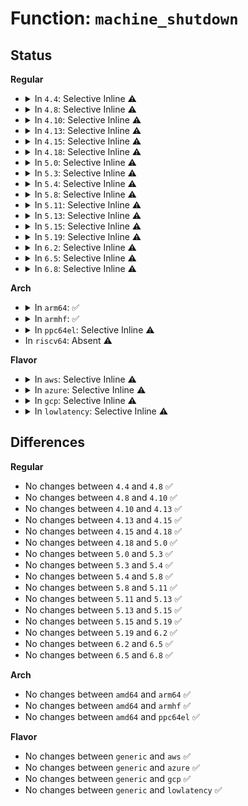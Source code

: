 # Function: <code>machine_shutdown</code>

## Status
<b>Regular</b>
<ul>
<li>
<details>
<summary>In <code>4.4</code>: Selective Inline ⚠️</summary>

```c
void machine_shutdown();
```

**Collision:** Unique Global

**Inline:** Selective

**Transformation:** False

**Instances:**

```
In arch/x86/kernel/reboot.c (ffffffff8105022f)
Location: arch/x86/kernel/reboot.c:733
Inline: True
Inline callers:
  - arch/x86/kernel/reboot.c:native_machine_restart
  - arch/x86/kernel/reboot.c:native_machine_power_off
  - arch/x86/kernel/reboot.c:native_machine_halt
Direct callers:
  - kernel/kexec_core.c:kernel_kexec
```
**Symbols:**

```
ffffffff81050460-ffffffff81050471: machine_shutdown (STB_GLOBAL)
```
</details>
</li>
<li>
<details>
<summary>In <code>4.8</code>: Selective Inline ⚠️</summary>

```c
void machine_shutdown();
```

**Collision:** Unique Global

**Inline:** Selective

**Transformation:** False

**Instances:**

```
In arch/x86/kernel/reboot.c (ffffffff8105043d)
Location: arch/x86/kernel/reboot.c:763
Inline: True
Inline callers:
  - arch/x86/kernel/reboot.c:native_machine_power_off
  - arch/x86/kernel/reboot.c:native_machine_halt
  - arch/x86/kernel/reboot.c:native_machine_restart
Direct callers:
  - kernel/kexec_core.c:kernel_kexec
```
**Symbols:**

```
ffffffff810505e0-ffffffff810505f1: machine_shutdown (STB_GLOBAL)
```
</details>
</li>
<li>
<details>
<summary>In <code>4.10</code>: Selective Inline ⚠️</summary>

```c
void machine_shutdown();
```

**Collision:** Unique Global

**Inline:** Selective

**Transformation:** False

**Instances:**

```
In arch/x86/kernel/reboot.c (ffffffff81052cad)
Location: arch/x86/kernel/reboot.c:763
Inline: True
Inline callers:
  - arch/x86/kernel/reboot.c:native_machine_power_off
  - arch/x86/kernel/reboot.c:native_machine_halt
  - arch/x86/kernel/reboot.c:native_machine_restart
Direct callers:
  - kernel/kexec_core.c:kernel_kexec
```
**Symbols:**

```
ffffffff81052e50-ffffffff81052e61: machine_shutdown (STB_GLOBAL)
```
</details>
</li>
<li>
<details>
<summary>In <code>4.13</code>: Selective Inline ⚠️</summary>

```c
void machine_shutdown();
```

**Collision:** Unique Global

**Inline:** Selective

**Transformation:** False

**Instances:**

```
In arch/x86/kernel/reboot.c (ffffffff810527af)
Location: arch/x86/kernel/reboot.c:781
Inline: True
Inline callers:
  - arch/x86/kernel/reboot.c:native_machine_power_off
  - arch/x86/kernel/reboot.c:native_machine_halt
  - arch/x86/kernel/reboot.c:native_machine_restart
Direct callers:
  - kernel/kexec_core.c:kernel_kexec
```
**Symbols:**

```
ffffffff81052960-ffffffff81052971: machine_shutdown (STB_GLOBAL)
```
</details>
</li>
<li>
<details>
<summary>In <code>4.15</code>: Selective Inline ⚠️</summary>

```c
void machine_shutdown();
```

**Collision:** Unique Global

**Inline:** Selective

**Transformation:** False

**Instances:**

```
In arch/x86/kernel/reboot.c (ffffffff8105633f)
Location: arch/x86/kernel/reboot.c:785
Inline: True
Inline callers:
  - arch/x86/kernel/reboot.c:native_machine_power_off
  - arch/x86/kernel/reboot.c:native_machine_halt
  - arch/x86/kernel/reboot.c:native_machine_restart
Direct callers:
  - kernel/kexec_core.c:kernel_kexec
```
**Symbols:**

```
ffffffff81056640-ffffffff81056657: machine_shutdown (STB_GLOBAL)
```
</details>
</li>
<li>
<details>
<summary>In <code>4.18</code>: Selective Inline ⚠️</summary>

```c
void machine_shutdown();
```

**Collision:** Unique Global

**Inline:** Selective

**Transformation:** False

**Instances:**

```
In arch/x86/kernel/reboot.c (ffffffff810591a0)
Location: arch/x86/kernel/reboot.c:786
Inline: True
Inline callers:
  - arch/x86/kernel/reboot.c:native_machine_power_off
  - arch/x86/kernel/reboot.c:native_machine_halt
  - arch/x86/kernel/reboot.c:native_machine_restart
Direct callers:
  - kernel/kexec_core.c:kernel_kexec
```
**Symbols:**

```
ffffffff81059440-ffffffff81059457: machine_shutdown (STB_GLOBAL)
```
</details>
</li>
<li>
<details>
<summary>In <code>5.0</code>: Selective Inline ⚠️</summary>

```c
void machine_shutdown();
```

**Collision:** Unique Global

**Inline:** Selective

**Transformation:** False

**Instances:**

```
In arch/x86/kernel/reboot.c (ffffffff8105edf0)
Location: arch/x86/kernel/reboot.c:786
Inline: True
Inline callers:
  - arch/x86/kernel/reboot.c:native_machine_power_off
  - arch/x86/kernel/reboot.c:native_machine_halt
  - arch/x86/kernel/reboot.c:native_machine_restart
Direct callers:
  - kernel/kexec_core.c:kernel_kexec
```
**Symbols:**

```
ffffffff8105f0f0-ffffffff8105f107: machine_shutdown (STB_GLOBAL)
```
</details>
</li>
<li>
<details>
<summary>In <code>5.3</code>: Selective Inline ⚠️</summary>

```c
void machine_shutdown();
```

**Collision:** Unique Global

**Inline:** Selective

**Transformation:** False

**Instances:**

```
In arch/x86/kernel/reboot.c (ffffffff81062240)
Location: arch/x86/kernel/reboot.c:807
Inline: True
Inline callers:
  - arch/x86/kernel/reboot.c:native_machine_power_off
  - arch/x86/kernel/reboot.c:native_machine_halt
  - arch/x86/kernel/reboot.c:native_machine_restart
Direct callers:
  - kernel/kexec_core.c:kernel_kexec
```
**Symbols:**

```
ffffffff81062500-ffffffff81062517: machine_shutdown (STB_GLOBAL)
```
</details>
</li>
<li>
<details>
<summary>In <code>5.4</code>: Selective Inline ⚠️</summary>

```c
void machine_shutdown();
```

**Collision:** Unique Global

**Inline:** Selective

**Transformation:** False

**Instances:**

```
In arch/x86/kernel/reboot.c (ffffffff81062ad0)
Location: arch/x86/kernel/reboot.c:807
Inline: True
Inline callers:
  - arch/x86/kernel/reboot.c:native_machine_power_off
  - arch/x86/kernel/reboot.c:native_machine_halt
  - arch/x86/kernel/reboot.c:native_machine_restart
Direct callers:
  - kernel/kexec_core.c:kernel_kexec
```
**Symbols:**

```
ffffffff81062d70-ffffffff81062d87: machine_shutdown (STB_GLOBAL)
```
</details>
</li>
<li>
<details>
<summary>In <code>5.8</code>: Selective Inline ⚠️</summary>

```c
void machine_shutdown();
```

**Collision:** Unique Global

**Inline:** Selective

**Transformation:** False

**Instances:**

```
In arch/x86/kernel/reboot.c (ffffffff81068b90)
Location: arch/x86/kernel/reboot.c:815
Inline: True
Inline callers:
  - arch/x86/kernel/reboot.c:native_machine_power_off
  - arch/x86/kernel/reboot.c:native_machine_halt
  - arch/x86/kernel/reboot.c:native_machine_restart
Direct callers:
  - kernel/kexec_core.c:kernel_kexec
```
**Symbols:**

```
ffffffff81068df0-ffffffff81068e07: machine_shutdown (STB_GLOBAL)
```
</details>
</li>
<li>
<details>
<summary>In <code>5.11</code>: Selective Inline ⚠️</summary>

```c
void machine_shutdown();
```

**Collision:** Unique Global

**Inline:** Selective

**Transformation:** False

**Instances:**

```
In arch/x86/kernel/reboot.c (ffffffff8106a7f0)
Location: arch/x86/kernel/reboot.c:814
Inline: True
Inline callers:
  - arch/x86/kernel/reboot.c:native_machine_power_off
  - arch/x86/kernel/reboot.c:native_machine_halt
  - arch/x86/kernel/reboot.c:native_machine_restart
Direct callers:
  - kernel/kexec_core.c:kernel_kexec
```
**Symbols:**

```
ffffffff8106aa40-ffffffff8106aa57: machine_shutdown (STB_GLOBAL)
```
</details>
</li>
<li>
<details>
<summary>In <code>5.13</code>: Selective Inline ⚠️</summary>

```c
void machine_shutdown();
```

**Collision:** Unique Global

**Inline:** Selective

**Transformation:** False

**Instances:**

```
In arch/x86/kernel/reboot.c (ffffffff8106b2c0)
Location: arch/x86/kernel/reboot.c:814
Inline: True
Inline callers:
  - arch/x86/kernel/reboot.c:native_machine_power_off
  - arch/x86/kernel/reboot.c:native_machine_halt
  - arch/x86/kernel/reboot.c:native_machine_restart
Direct callers:
  - kernel/kexec_core.c:kernel_kexec
```
**Symbols:**

```
ffffffff8106b510-ffffffff8106b527: machine_shutdown (STB_GLOBAL)
```
</details>
</li>
<li>
<details>
<summary>In <code>5.15</code>: Selective Inline ⚠️</summary>

```c
void machine_shutdown();
```

**Collision:** Unique Global

**Inline:** Selective

**Transformation:** False

**Instances:**

```
In arch/x86/kernel/reboot.c (ffffffff81075dd0)
Location: arch/x86/kernel/reboot.c:807
Inline: True
Inline callers:
  - arch/x86/kernel/reboot.c:native_machine_power_off
  - arch/x86/kernel/reboot.c:native_machine_halt
  - arch/x86/kernel/reboot.c:native_machine_restart
Direct callers:
  - kernel/kexec_core.c:kernel_kexec
```
**Symbols:**

```
ffffffff81076000-ffffffff81076017: machine_shutdown (STB_GLOBAL)
```
</details>
</li>
<li>
<details>
<summary>In <code>5.19</code>: Selective Inline ⚠️</summary>

```c
void machine_shutdown();
```

**Collision:** Unique Global

**Inline:** Selective

**Transformation:** False

**Instances:**

```
In arch/x86/kernel/reboot.c (ffffffff81084bd5)
Location: arch/x86/kernel/reboot.c:807
Inline: True
Inline callers:
  - arch/x86/kernel/reboot.c:native_machine_power_off
  - arch/x86/kernel/reboot.c:native_machine_halt
  - arch/x86/kernel/reboot.c:native_machine_restart
Direct callers:
  - kernel/kexec_core.c:kernel_kexec
```
**Symbols:**

```
ffffffff81084d30-ffffffff81084d4d: machine_shutdown (STB_GLOBAL)
```
</details>
</li>
<li>
<details>
<summary>In <code>6.2</code>: Selective Inline ⚠️</summary>

```c
void machine_shutdown();
```

**Collision:** Unique Global

**Inline:** Selective

**Transformation:** False

**Instances:**

```
In arch/x86/kernel/reboot.c (ffffffff81097be5)
Location: arch/x86/kernel/reboot.c:803
Inline: True
Inline callers:
  - arch/x86/kernel/reboot.c:native_machine_power_off
  - arch/x86/kernel/reboot.c:native_machine_halt
  - arch/x86/kernel/reboot.c:native_machine_restart
Direct callers:
  - kernel/kexec_core.c:kernel_kexec
```
**Symbols:**

```
ffffffff81097f60-ffffffff81097f7d: machine_shutdown (STB_GLOBAL)
```
</details>
</li>
<li>
<details>
<summary>In <code>6.5</code>: Selective Inline ⚠️</summary>

```c
void machine_shutdown();
```

**Collision:** Unique Global

**Inline:** Selective

**Transformation:** False

**Instances:**

```
In arch/x86/kernel/reboot.c (ffffffff8109ac85)
Location: arch/x86/kernel/reboot.c:803
Inline: True
Inline callers:
  - arch/x86/kernel/reboot.c:native_machine_power_off
  - arch/x86/kernel/reboot.c:native_machine_halt
  - arch/x86/kernel/reboot.c:native_machine_restart
Direct callers:
  - kernel/kexec_core.c:kernel_kexec
```
**Symbols:**

```
ffffffff8109b000-ffffffff8109b01d: machine_shutdown (STB_GLOBAL)
```
</details>
</li>
<li>
<details>
<summary>In <code>6.8</code>: Selective Inline ⚠️</summary>

```c
void machine_shutdown();
```

**Collision:** Unique Global

**Inline:** Selective

**Transformation:** False

**Instances:**

```
In arch/x86/kernel/reboot.c (ffffffff810a2565)
Location: arch/x86/kernel/reboot.c:848
Inline: True
Inline callers:
  - arch/x86/kernel/reboot.c:native_machine_power_off
  - arch/x86/kernel/reboot.c:native_machine_halt
  - arch/x86/kernel/reboot.c:native_machine_restart
Direct callers:
  - kernel/kexec_core.c:kernel_kexec
```
**Symbols:**

```
ffffffff810a2700-ffffffff810a271d: machine_shutdown (STB_GLOBAL)
```
</details>
</li>
</ul>
<b>Arch</b>
<ul>
<li>
<details>
<summary>In <code>arm64</code>: ✅</summary>

```c
void machine_shutdown();
```

**Collision:** Unique Global

**Inline:** No

**Transformation:** False

**Instances:**

```
In arch/arm64/kernel/process.c (ffff800010088ff8)
Location: arch/arm64/kernel/process.c:146
Inline: False
Direct callers:
  - kernel/kexec_core.c:kernel_kexec
```
**Symbols:**

```
ffff800010088ff8-ffff800010089018: machine_shutdown (STB_GLOBAL)
```
</details>
</li>
<li>
<details>
<summary>In <code>armhf</code>: ✅</summary>

```c
void machine_shutdown();
```

**Collision:** Unique Global

**Inline:** No

**Transformation:** False

**Instances:**

```
In arch/arm/kernel/reboot.c (c030d2fc)
Location: arch/arm/kernel/reboot.c:93
Inline: False
Direct callers:
  - kernel/kexec_core.c:kernel_kexec
```
**Symbols:**

```
c030d2fc-c030d31c: machine_shutdown (STB_GLOBAL)
```
</details>
</li>
<li>
<details>
<summary>In <code>ppc64el</code>: Selective Inline ⚠️</summary>

```c
void machine_shutdown();
```

**Collision:** Unique Global

**Inline:** Selective

**Transformation:** False

**Instances:**

```
In arch/powerpc/kernel/setup-common.c (c00000000003019c)
Location: arch/powerpc/kernel/setup-common.c:133
Inline: True
Inline callers:
  - arch/powerpc/kernel/setup-common.c:machine_halt
  - arch/powerpc/kernel/setup-common.c:machine_power_off
  - arch/powerpc/kernel/setup-common.c:machine_restart
Direct callers:
  - kernel/kexec_core.c:kernel_kexec
```
**Symbols:**

```
c000000000030070-c0000000000300c4: machine_shutdown (STB_GLOBAL)
```
</details>
</li>
<li>
In <code>riscv64</code>: Absent ⚠️
</li>
</ul>
<b>Flavor</b>
<ul>
<li>
<details>
<summary>In <code>aws</code>: Selective Inline ⚠️</summary>

```c
void machine_shutdown();
```

**Collision:** Unique Global

**Inline:** Selective

**Transformation:** False

**Instances:**

```
In arch/x86/kernel/reboot.c (ffffffff810625c0)
Location: arch/x86/kernel/reboot.c:807
Inline: True
Inline callers:
  - arch/x86/kernel/reboot.c:native_machine_power_off
  - arch/x86/kernel/reboot.c:native_machine_halt
  - arch/x86/kernel/reboot.c:native_machine_restart
Direct callers:
  - kernel/kexec_core.c:kernel_kexec
```
**Symbols:**

```
ffffffff81062860-ffffffff81062877: machine_shutdown (STB_GLOBAL)
```
</details>
</li>
<li>
<details>
<summary>In <code>azure</code>: Selective Inline ⚠️</summary>

```c
void machine_shutdown();
```

**Collision:** Unique Global

**Inline:** Selective

**Transformation:** False

**Instances:**

```
In arch/x86/kernel/reboot.c (ffffffff81052a70)
Location: arch/x86/kernel/reboot.c:807
Inline: True
Inline callers:
  - arch/x86/kernel/reboot.c:native_machine_power_off
  - arch/x86/kernel/reboot.c:native_machine_halt
  - arch/x86/kernel/reboot.c:native_machine_restart
Direct callers:
  - kernel/kexec_core.c:kernel_kexec
```
**Symbols:**

```
ffffffff81052c40-ffffffff81052c57: machine_shutdown (STB_GLOBAL)
```
</details>
</li>
<li>
<details>
<summary>In <code>gcp</code>: Selective Inline ⚠️</summary>

```c
void machine_shutdown();
```

**Collision:** Unique Global

**Inline:** Selective

**Transformation:** False

**Instances:**

```
In arch/x86/kernel/reboot.c (ffffffff81062a70)
Location: arch/x86/kernel/reboot.c:807
Inline: True
Inline callers:
  - arch/x86/kernel/reboot.c:native_machine_power_off
  - arch/x86/kernel/reboot.c:native_machine_halt
  - arch/x86/kernel/reboot.c:native_machine_restart
Direct callers:
  - kernel/kexec_core.c:kernel_kexec
```
**Symbols:**

```
ffffffff81062d10-ffffffff81062d27: machine_shutdown (STB_GLOBAL)
```
</details>
</li>
<li>
<details>
<summary>In <code>lowlatency</code>: Selective Inline ⚠️</summary>

```c
void machine_shutdown();
```

**Collision:** Unique Global

**Inline:** Selective

**Transformation:** False

**Instances:**

```
In arch/x86/kernel/reboot.c (ffffffff81064030)
Location: arch/x86/kernel/reboot.c:807
Inline: True
Inline callers:
  - arch/x86/kernel/reboot.c:native_machine_power_off
  - arch/x86/kernel/reboot.c:native_machine_halt
  - arch/x86/kernel/reboot.c:native_machine_restart
Direct callers:
  - kernel/kexec_core.c:kernel_kexec
```
**Symbols:**

```
ffffffff810642d0-ffffffff810642e7: machine_shutdown (STB_GLOBAL)
```
</details>
</li>
</ul>

## Differences
<b>Regular</b>
<ul>
<li>
No changes between <code>4.4</code> and <code>4.8</code> ✅
</li>
<li>
No changes between <code>4.8</code> and <code>4.10</code> ✅
</li>
<li>
No changes between <code>4.10</code> and <code>4.13</code> ✅
</li>
<li>
No changes between <code>4.13</code> and <code>4.15</code> ✅
</li>
<li>
No changes between <code>4.15</code> and <code>4.18</code> ✅
</li>
<li>
No changes between <code>4.18</code> and <code>5.0</code> ✅
</li>
<li>
No changes between <code>5.0</code> and <code>5.3</code> ✅
</li>
<li>
No changes between <code>5.3</code> and <code>5.4</code> ✅
</li>
<li>
No changes between <code>5.4</code> and <code>5.8</code> ✅
</li>
<li>
No changes between <code>5.8</code> and <code>5.11</code> ✅
</li>
<li>
No changes between <code>5.11</code> and <code>5.13</code> ✅
</li>
<li>
No changes between <code>5.13</code> and <code>5.15</code> ✅
</li>
<li>
No changes between <code>5.15</code> and <code>5.19</code> ✅
</li>
<li>
No changes between <code>5.19</code> and <code>6.2</code> ✅
</li>
<li>
No changes between <code>6.2</code> and <code>6.5</code> ✅
</li>
<li>
No changes between <code>6.5</code> and <code>6.8</code> ✅
</li>
</ul>
<b>Arch</b>
<ul>
<li>
No changes between <code>amd64</code> and <code>arm64</code> ✅
</li>
<li>
No changes between <code>amd64</code> and <code>armhf</code> ✅
</li>
<li>
No changes between <code>amd64</code> and <code>ppc64el</code> ✅
</li>
</ul>
<b>Flavor</b>
<ul>
<li>
No changes between <code>generic</code> and <code>aws</code> ✅
</li>
<li>
No changes between <code>generic</code> and <code>azure</code> ✅
</li>
<li>
No changes between <code>generic</code> and <code>gcp</code> ✅
</li>
<li>
No changes between <code>generic</code> and <code>lowlatency</code> ✅
</li>
</ul>
